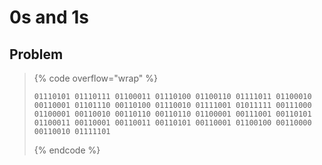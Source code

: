# 0s and 1s

## Problem

> {% code overflow="wrap" %}
> ```
> 01110101 01110111 01100011 01110100 01100110 01111011 01100010 00110001 01101110 00110100 01110010 01111001 01011111 00111000 01100001 00110010 00110110 00110110 01100001 00111001 00110101 01100011 00110001 00110011 00110101 00110001 01100100 00110000 00110010 01111101
> ```
> {% endcode %}
